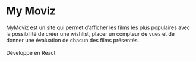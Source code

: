 # My Moviz
MyMoviz est un site qui permet d’afficher les films les plus populaires avec la possibilité de créer une wishlist, placer un compteur de vues et de donner une évaluation de chacun des films présentés.
<br><br>
Développé en React
